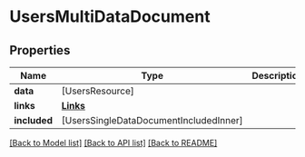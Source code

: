 # UsersMultiDataDocument

## Properties
Name | Type | Description | Notes
------------ | ------------- | ------------- | -------------
**data** | [UsersResource] |  | [optional] 
**links** | [**Links**](Links.md) |  | [optional] 
**included** | [UsersSingleDataDocumentIncludedInner] |  | [optional] 

[[Back to Model list]](../README.md#documentation-for-models) [[Back to API list]](../README.md#documentation-for-api-endpoints) [[Back to README]](../README.md)


